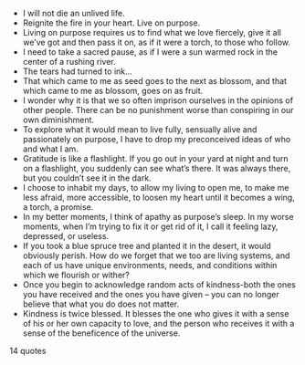  - I will not die an unlived life.
 - Reignite the fire in your heart. Live on purpose.
 - Living on purpose requires us to find what we love fiercely, give it all we’ve got and then pass it on, as if it were a torch, to those who follow.
 - I need to take a sacred pause, as if I were a sun warmed rock in the center of a rushing river.
 - The tears had turned to ink...
 - That which came to me as seed goes to the next as blossom, and that which came to me as blossom, goes on as fruit.
 - I wonder why it is that we so often imprison ourselves in the opinions of other people. There can be no punishment worse than conspiring in our own diminishment.
 - To explore what it would mean to live fully, sensually alive and passionately on purpose, I have to drop my preconceived ideas of who and what I am.
 - Gratitude is like a flashlight. If you go out in your yard at night and turn on a flashlight, you suddenly can see what’s there. It was always there, but you couldn’t see it in the dark.
 - I choose to inhabit my days, to allow my living to open me, to make me less afraid, more accessible, to loosen my heart until it becomes a wing, a torch, a promise.
 - In my better moments, I think of apathy as purpose’s sleep. In my worse moments, when I’m trying to fix it or get rid of it, I call it feeling lazy, depressed, or useless.
 - If you took a blue spruce tree and planted it in the desert, it would obviously perish. How do we forget that we too are living systems, and each of us have unique environments, needs, and conditions within which we flourish or wither?
 - Once you begin to acknowledge random acts of kindness-both the ones you have received and the ones you have given – you can no longer believe that what you do does not matter.
 - Kindness is twice blessed. It blesses the one who gives it with a sense of his or her own capacity to love, and the person who receives it with a sense of the beneficence of the universe.

14 quotes